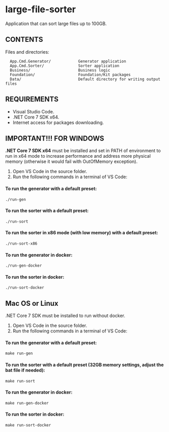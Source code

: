 # large-file-sorter

Application that can sort large files up to 100GB.

## CONTENTS

Files and directories:

      App.Cmd.Generator/            Generator application
      App.Cmd.Sorter/               Sorter application
      Business/                     Business logic
      Foundation/                   Foundation/Kit packages
      Data/                         Default directory for writing output files

## REQUIREMENTS

- Visual Studio Code.
- .NET Core 7 SDK x64.
- Internet access for packages downloading.

## IMPORTANT!!! FOR WINDOWS

**.NET Core 7 SDK x64** must be installed and set in PATH of environment to run in x64 mode to increase performance and address more physical memory (otherwise it would fail with OutOfMemory exception).

1. Open VS Code in the source folder.
2. Run the following commands in a terminal of VS Code:

#### To run the generator with a default preset:

```
./run-gen
```

#### To run the sorter with a default preset:

```
./run-sort
```

#### To run the sorter in x86 mode (with low memory) with a default preset:

```
./run-sort-x86
```

#### To run the generator in docker:

```
./run-gen-docker
```

#### To run the sorter in docker:

```
./run-sort-docker
```

## Mac OS or Linux

.NET Core 7 SDK must be installed to run without docker.

1. Open VS Code in the source folder.
2. Run the following commands in a terminal of VS Code:

#### To run the generator with a default preset:

```
make run-gen
```

#### To run the sorter with a default preset (32GB memory settings, adjust the bat file if needed):

```
make run-sort
```

#### To run the generator in docker:

```
make run-gen-docker
```

#### To run the sorter in docker:

```
make run-sort-docker
```
